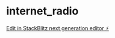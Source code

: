 # internet_radio

[Edit in StackBlitz next generation editor ⚡️](https://stackblitz.com/~/github.com/phillvdm/internet_radio)